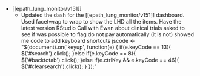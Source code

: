 - [[epath_lung_monitor/v151]]
	- Updated the dash for the [[epath_lung_monitor/v151]] dashboard. Used facetwrap to wrap to show the LHD all the items. Have the latest version RStudio
	  Call with Ewan about clinical trials
	  asked to see if was possible to flag do not pay automatically (it is not)
	  showed me code to add keyboard shortcuts
	  jscode <- "$(document).on('keyup', function(e) {          if(e.keyCode == 13){          $('#search').click();          }else if(e.keyCode == 8){          $('#backtotab').click();          }else if(e.ctrlKey && e.keyCode == 46){          $('#clearsearch').click();          }          });"